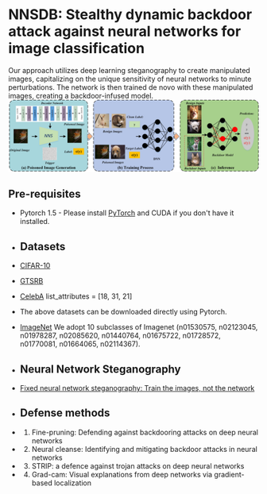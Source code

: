 # NNSDB: Stealthy dynamic backdoor attack against neural networks for image classification
Our approach utilizes deep learning steganography to create manipulated images, capitalizing on the unique sensitivity of neural networks to minute perturbations. The network is then trained de novo with these manipulated images, creating a backdoor-infused model. 
![Image image](https://github.com/DLAIResearch/NNSDB/blob/main/NNSDB.png)
<br/>
## Pre-requisites
- Pytorch 1.5 - Please install [PyTorch](https://pytorch.org/get-started/locally/) and CUDA if you don't have it installed.
- ## Datasets
- [CIFAR-10](http://www.cs.toronto.edu/~kriz/cifar.html)
- [GTSRB](https://benchmark.ini.rub.de/)
- [CelebA](https://mmlab.ie.cuhk.edu.hk/projects/CelebA.html)  list_attributes = [18, 31, 21]
- The above datasets can be downloaded directly using Pytorch.
- [ImageNet](https://www.image-net.org/download.php) We adopt 10 subclasses of Imagenet (n01530575, n02123045, n01978287, n02085620, n01440764, n01675722, n01728572, n01770081, n01664065, n02114367).

- ## Neural Network Steganography
-  [Fixed neural network steganography: Train the images, not the network](https://github.com/varshakishore/FNNS)
- ## Defense methods
- 1. Fine-pruning: Defending against backdooring attacks on deep neural networks
- 2. Neural cleanse: Identifying and mitigating backdoor attacks in neural networks
- 3. STRIP: a defence against trojan attacks on deep neural networks
- 4. Grad-cam: Visual explanations from deep networks via gradient-based localization
<br>
